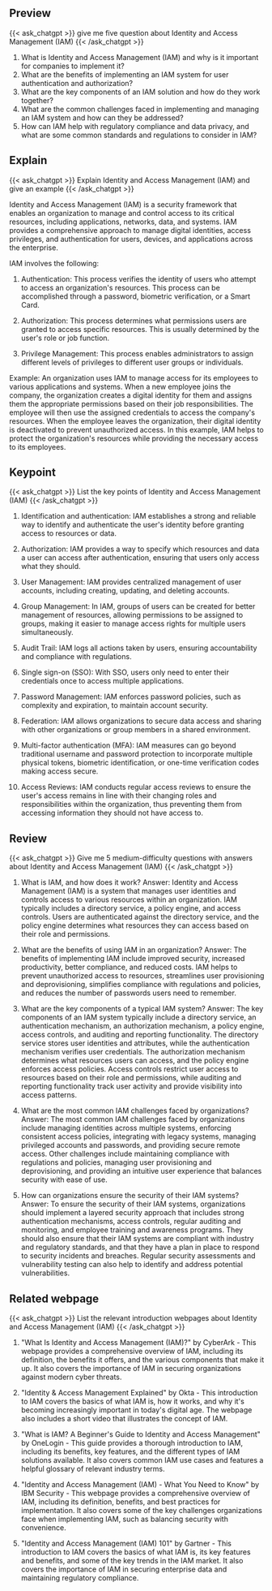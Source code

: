 ## Preview
{{< ask_chatgpt >}}
give me five question about Identity and Access Management (IAM)
{{< /ask_chatgpt >}}



1. What is Identity and Access Management (IAM) and why is it important for companies to implement it?
2. What are the benefits of implementing an IAM system for user authentication and authorization?
3. What are the key components of an IAM solution and how do they work together?
4. What are the common challenges faced in implementing and managing an IAM system and how can they be addressed?
5. How can IAM help with regulatory compliance and data privacy, and what are some common standards and regulations to consider in IAM?   

## Explain
{{< ask_chatgpt >}}
Explain Identity and Access Management (IAM) and give an example
{{< /ask_chatgpt >}}



Identity and Access Management (IAM) is a security framework that enables an organization to manage and control access to its critical resources, including applications, networks, data, and systems. IAM provides a comprehensive approach to manage digital identities, access privileges, and authentication for users, devices, and applications across the enterprise.

IAM involves the following:

1. Authentication: This process verifies the identity of users who attempt to access an organization's resources. This process can be accomplished through a password, biometric verification, or a Smart Card.

2. Authorization: This process determines what permissions users are granted to access specific resources. This is usually determined by the user's role or job function.

3. Privilege Management: This process enables administrators to assign different levels of privileges to different user groups or individuals.

Example: An organization uses IAM to manage access for its employees to various applications and systems. When a new employee joins the company, the organization creates a digital identity for them and assigns them the appropriate permissions based on their job responsibilities. The employee will then use the assigned credentials to access the company's resources. When the employee leaves the organization, their digital identity is deactivated to prevent unauthorized access. In this example, IAM helps to protect the organization's resources while providing the necessary access to its employees.   

## Keypoint
{{< ask_chatgpt >}}
List the key points of Identity and Access Management (IAM)
{{< /ask_chatgpt >}}



1. Identification and authentication: IAM establishes a strong and reliable way to identify and authenticate the user's identity before granting access to resources or data. 

2. Authorization: IAM provides a way to specify which resources and data a user can access after authentication, ensuring that users only access what they should. 

3. User Management: IAM provides centralized management of user accounts, including creating, updating, and deleting accounts. 

4. Group Management: In IAM, groups of users can be created for better management of resources, allowing permissions to be assigned to groups, making it easier to manage access rights for multiple users simultaneously. 

5. Audit Trail: IAM logs all actions taken by users, ensuring accountability and compliance with regulations. 

6. Single sign-on (SSO): With SSO, users only need to enter their credentials once to access multiple applications. 

7. Password Management: IAM enforces password policies, such as complexity and expiration, to maintain account security.

8. Federation: IAM allows organizations to secure data access and sharing with other organizations or group members in a shared environment. 

9. Multi-factor authentication (MFA): IAM measures can go beyond traditional username and password protection to incorporate multiple physical tokens, biometric identification, or one-time verification codes making access secure. 

10. Access Reviews: IAM conducts regular access reviews to ensure the user's access remains in line with their changing roles and responsibilities within the organization, thus preventing them from accessing information they should not have access to.   

## Review
{{< ask_chatgpt >}}
Give me 5 medium-difficulty questions with answers about Identity and Access Management (IAM)
{{< /ask_chatgpt >}}



1. What is IAM, and how does it work?
Answer: Identity and Access Management (IAM) is a system that manages user identities and controls access to various resources within an organization. IAM typically includes a directory service, a policy engine, and access controls. Users are authenticated against the directory service, and the policy engine determines what resources they can access based on their role and permissions.

2. What are the benefits of using IAM in an organization?
Answer: The benefits of implementing IAM include improved security, increased productivity, better compliance, and reduced costs. IAM helps to prevent unauthorized access to resources, streamlines user provisioning and deprovisioning, simplifies compliance with regulations and policies, and reduces the number of passwords users need to remember.

3. What are the key components of a typical IAM system?
Answer: The key components of an IAM system typically include a directory service, an authentication mechanism, an authorization mechanism, a policy engine, access controls, and auditing and reporting functionality. The directory service stores user identities and attributes, while the authentication mechanism verifies user credentials. The authorization mechanism determines what resources users can access, and the policy engine enforces access policies. Access controls restrict user access to resources based on their role and permissions, while auditing and reporting functionality track user activity and provide visibility into access patterns.

4. What are the most common IAM challenges faced by organizations?
Answer: The most common IAM challenges faced by organizations include managing identities across multiple systems, enforcing consistent access policies, integrating with legacy systems, managing privileged accounts and passwords, and providing secure remote access. Other challenges include maintaining compliance with regulations and policies, managing user provisioning and deprovisioning, and providing an intuitive user experience that balances security with ease of use.

5. How can organizations ensure the security of their IAM systems?
Answer: To ensure the security of their IAM systems, organizations should implement a layered security approach that includes strong authentication mechanisms, access controls, regular auditing and monitoring, and employee training and awareness programs. They should also ensure that their IAM systems are compliant with industry and regulatory standards, and that they have a plan in place to respond to security incidents and breaches. Regular security assessments and vulnerability testing can also help to identify and address potential vulnerabilities.   

## Related webpage
{{< ask_chatgpt >}}
List the relevant introduction webpages about Identity and Access Management (IAM)
{{< /ask_chatgpt >}}



1. "What Is Identity and Access Management (IAM)?" by CyberArk - This webpage provides a comprehensive overview of IAM, including its definition, the benefits it offers, and the various components that make it up. It also covers the importance of IAM in securing organizations against modern cyber threats.

2. "Identity & Access Management Explained" by Okta - This introduction to IAM covers the basics of what IAM is, how it works, and why it's becoming increasingly important in today's digital age. The webpage also includes a short video that illustrates the concept of IAM.

3. "What is IAM? A Beginner's Guide to Identity and Access Management" by OneLogin - This guide provides a thorough introduction to IAM, including its benefits, key features, and the different types of IAM solutions available. It also covers common IAM use cases and features a helpful glossary of relevant industry terms.

4. "Identity and Access Management (IAM) - What You Need to Know" by IBM Security - This webpage provides a comprehensive overview of IAM, including its definition, benefits, and best practices for implementation. It also covers some of the key challenges organizations face when implementing IAM, such as balancing security with convenience.

5. "Identity and Access Management (IAM) 101" by Gartner - This introduction to IAM covers the basics of what IAM is, its key features and benefits, and some of the key trends in the IAM market. It also covers the importance of IAM in securing enterprise data and maintaining regulatory compliance.   

